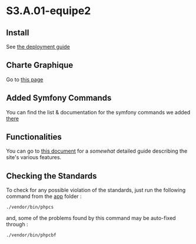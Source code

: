 # S3.A.01-equipe2

## Install
See [the deployment guide](docs/deployment_guide_FR.md)

## Charte Graphique
Go to [this page](doc/doc_charte_graphique_FR.md)

## Added Symfony Commands
You can find the list & documentation for the symfony commands we added [there](doc/commandes.md)

## Functionalities
You can go to [this document](doc/guide_d_utilisation_FR.md) for a *somewhat* detailed guide describing the site's various features.

## Checking the Standards
To check for any possible violation of the standards, just run the following command from the [app](app/) folder :

```./vendor/bin/phpcs```

and, some of the problems found by this command may be auto-fixed through :

```./vendor/bin/phpcbf```